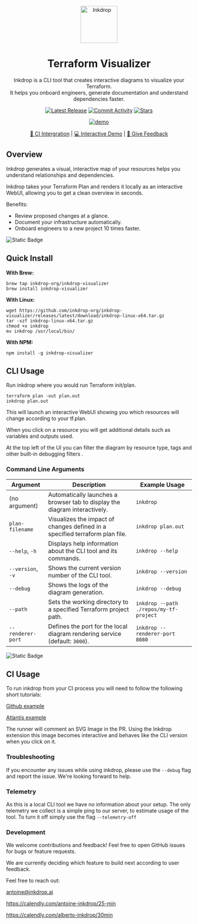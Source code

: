 <p align="center">
  <picture width="100px" align="center">
      <source media="(prefers-color-scheme: dark)" srcset="https://github.com/inkdrop-org/inkdrop-visualizer/assets/86591160/f93f558f-81e8-4d70-9dcd-d7512b3a47d4">
      <img alt="Inkdrop" src="https://github.com/inkdrop-org/inkdrop-visualizer/assets/86591160/cfe32c6e-3634-4d68-9749-d2c2d0468ecc" width="100px" align="center">
    </picture>
  <h1 align="center">Terraform Visualizer</h1>
  <p align="center">
    Inkdrop is a CLI tool that creates interactive diagrams to visualize your Terraform. 
    <br/>
    It helps you onboard engineers, generate documentation and understand dependencies faster. 
  </p>
</p>
<p align="center">
  <a href="https://github.com/inkdrop-org/inkdrop-visualizer/releases"><img src="https://img.shields.io/github/v/release/inkdrop-org/inkdrop-visualizer?color=%239F50DA&display_name=tag&label=Version" alt="Latest Release" /></a>
  <a href="https://github.com/inkdrop-org/inkdrop-visualizer/graphs/commit-activity"><img src="https://img.shields.io/github/commit-activity/m/inkdrop-org/inkdrop-visualizer" alt="Commit Activity" /></a>
  <a href="https://github.com/inkdrop-org/inkdrop-visualizer/stargazers" rel="nofollow"><img src="https://img.shields.io/github/stars/inkdrop-org/inkdrop-visualizer" alt="Stars"></a>
</p>

<p align="center">
  <picture align="center">
    <a href="https://demo.inkdrop.ai/"><img src="https://github.com/inkdrop-org/inkdrop-visualizer/assets/86591160/5de99a85-2636-40c8-b82d-7f64c7dc7178" alt="demo"></a> 
  </picture>
</p>
<p align="center">
  <a href="https://github.com/inkdrop-org/inkdrop-gh-action-example/pull/5">🚀 CI Intergration</a> | <a href="https://demo.inkdrop.ai">💻 Interactive Demo</a> | <a href="https://github.com/inkdrop-org/inkdrop-visualizer/issues/new">🙌 Give Feedback</a>
</p>

## Overview
Inkdrop generates a visual, interactive map of your resources helps you understand relationships and dependencies.

Inkdrop takes your Terraform Plan and renders it locally as an interactive WebUI, allowing you to get a clean overview in seconds.

Benefits:
- Review proposed changes at a glance.
- Document your infrastructure automatically.
- Onboard engineers to a new project 10 times faster.

![Static Badge](https://img.shields.io/badge/Note%3A%20-%20Inkdrop%20currently%20only%20works%20for%20AWS%20resources.-blue)

## Quick Install
**With Brew:**

```
brew tap inkdrop-org/inkdrop-visualizer
brew install inkdrop-visualizer
```
**With Linux:**

```
wget https://github.com/inkdrop-org/inkdrop-visualizer/releases/latest/download/inkdrop-linux-x64.tar.gz
tar -xzf inkdrop-linux-x64.tar.gz
chmod +x inkdrop
mv inkdrop /usr/local/bin/
```

**With NPM:**

```
npm install -g inkdrop-visualizer
```
## CLI Usage
Run inkdrop where you would run Terraform init/plan.
```
terraform plan -out plan.out
inkdrop plan.out
```
This will launch an interactive WebUI showing you which resources will change according to your tf.plan.

When you click on a resource you will get additional details such as variables and outputs used. 

At the top left of the UI you can filter the diagram by resource type, tags and other built-in debugging filters . 

### Command Line Arguments

| Argument           | Description                                                           | Example Usage                              |
|--------------------|-----------------------------------------------------------------------|--------------------------------------------|
| (no argument)      | Automatically launches a browser tab to display the diagram interactively.| `inkdrop`                              |
| `plan-filename`   | Visualizes the impact of changes defined in a specified terraform plan file. | `inkdrop plan.out`                  |
| `--help`, `-h`     | Displays help information about the CLI tool and its commands.        | `inkdrop --help`                           |
| `--version`, `-v`  | Shows the current version number of the CLI tool.                     | `inkdrop --version`                        |
| `--debug`          | Shows the logs of the diagram generation.                             | `inkdrop --debug`                          |
| `--path`           | Sets the working directory to a specified Terraform project path.     | `inkdrop --path ./repos/my-tf-project`     |
| `--renderer-port`  | Defines the port for the local diagram rendering service (default: `3000`). | `inkdrop --renderer-port 8080`       |

![Static Badge](https://img.shields.io/badge/%20Note%3A-%20Without%20a%20plan%20file%20the%20diagram%20will%20be%20missing%20some%20functionality-blue)


## CI Usage

To run inkdrop from your CI process you will need to follow the following short tutorials: 

[Github example](/github-action-integration)

[Atlantis example](/atlantis-integration)

The runner will comment an SVG Image in the PR. Using the Inkdrop extension this image becomes interactive and behaves like the CLI version when you click on it.

### Troubleshooting

If you encounter any issues while using inkdrop, please use the `--debug` flag and report the issue. We're looking forward to help.

### Telemetry
As this is a local CLI tool we have no information about your setup. The only telemetry we collect is a simple ping to our server, to estimate usage of the tool. 
To turn it off simply use the flag `--telemetry-off`

### Development
We welcome contributions and feedback! Feel free to open GitHub issues for bugs or feature requests.

We are currently deciding which feature to build next according to user feedback.

Feel free to reach out:

antoine@inkdrop.ai

https://calendly.com/antoine-inkdrop/25-min

https://calendly.com/alberto-inkdrop/30min
